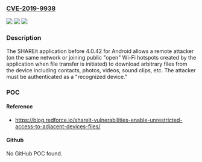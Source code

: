 ### [CVE-2019-9938](https://cve.mitre.org/cgi-bin/cvename.cgi?name=CVE-2019-9938)
![](https://img.shields.io/static/v1?label=Product&message=n%2Fa&color=blue)
![](https://img.shields.io/static/v1?label=Version&message=n%2Fa&color=blue)
![](https://img.shields.io/static/v1?label=Vulnerability&message=n%2Fa&color=brighgreen)

### Description

The SHAREit application before 4.0.42 for Android allows a remote attacker (on the same network or joining public "open" Wi-Fi hotspots created by the application when file transfer is initiated) to download arbitrary files from the device including contacts, photos, videos, sound clips, etc. The attacker must be authenticated as a "recognized device."

### POC

#### Reference
- https://blog.redforce.io/shareit-vulnerabilities-enable-unrestricted-access-to-adjacent-devices-files/

#### Github
No GitHub POC found.

